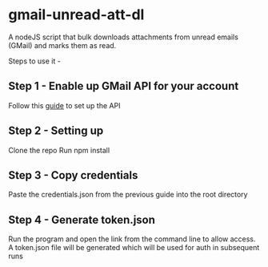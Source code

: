 # gmail-unread-att-dl
A nodeJS script that bulk downloads attachments from unread emails (GMail) and marks them as read.

Steps to use it -

## Step 1 - Enable up GMail API for your account
Follow this <a href="https://developers.google.com/gmail/api/quickstart/nodejs">guide</a> to set up the API

## Step 2 - Setting up
Clone the repo
Run npm install

## Step 3 - Copy credentials
Paste the credentials.json from the previous guide into the root directory

## Step 4 - Generate token.json
Run the program and open the link from the command line to allow access.
A token.json file will be generated which will be used for auth in subsequent runs
